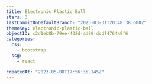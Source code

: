 ```yaml
---
title: Electronic Plastic Ball
stars: 3
lastCommitOnDefaultBranch: "2023-03-31T20:48:38.608Z"
themeKey: electronic-plastic-ball
objectID: c2d1eb8b-79ee-432d-ad80-dcdf4764a8f6
categories:
  css:
    - bootstrap
  ssg:
    - react

createdAt: "2023-05-08T17:56:35.145Z"
---
```

